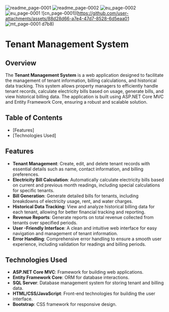 

![readme_page-0001](https://github.com/user-attachments/assets/c80c7aa0-1a40-48b6-aaf2-5fc364a33844)
![readme_page-0002](https://github.com/user-attachments/assets/da04fab8-9b87-445b-b57e-5cdca9fbabec)
![eu_page-0002](https://github.com/user-attachments/assets/cc9be2ec-7487-4d81-ba1f-ba549b93fbaa)
![eu_page-0001](https://github.com/user-attachments/assets/991520fe-1e31-4723-9e5f-5ef5309c9f60)
![cn_page-0001](https://github.com/user-attachments/assets/88d28d66-a7e4-47d7-8528-6d5eaa01
![mt_page-0001](https://github.com/user-attachments/assets/789f8684-2039-45aa-9613-48ab83fb243c)
d7b8)


# Tenant Management System

## Overview

The **Tenant Management System** is a web application designed to facilitate the management of tenant information, billing calculations, and historical data tracking.
This system allows property managers to efficiently handle tenant records, calculate electricity bills based on usage, generate bills, and view historical billing data.
The application is built using ASP.NET Core MVC and Entity Framework Core, ensuring a robust and scalable solution.

## Table of Contents

- [Features]
- [Technologies Used]

## Features

- **Tenant Management**: Create, edit, and delete tenant records with essential details such as name, contact information, and billing preferences.
- **Electricity Bill Calculation**: Automatically calculate electricity bills based on current and previous month readings, including special calculations for specific tenants.
- **Bill Generation**: Generate detailed bills for tenants, including breakdowns of electricity usage, rent, and water charges.
- **Historical Data Tracking**: View and analyze historical billing data for each tenant, allowing for better financial tracking and reporting.
- **Revenue Reports**: Generate reports on total revenue collected from tenants over specified periods.
- **User -Friendly Interface**: A clean and intuitive web interface for easy navigation and management of tenant information.
- **Error Handling**: Comprehensive error handling to ensure a smooth user experience, including validation for readings and billing periods.

## Technologies Used

- **ASP.NET Core MVC**: Framework for building web applications.
- **Entity Framework Core**: ORM for database interactions.
- **SQL Server**: Database management system for storing tenant and billing data.
- **HTML/CSS/JavaScript**: Front-end technologies for building the user interface.
- **Bootstrap**: CSS framework for responsive design.


